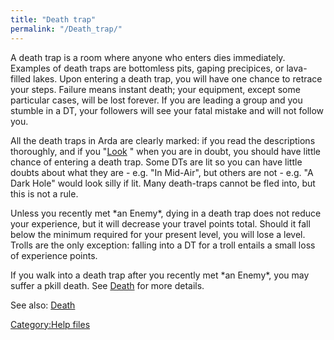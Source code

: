 ```yaml
---
title: "Death trap"
permalink: "/Death_trap/"
---
```


A death trap is a room where anyone who enters dies immediately.
Examples of death traps are bottomless pits, gaping precipices, or
lava-filled lakes. Upon entering a death trap, you will have one chance
to retrace your steps. Failure means instant death; your equipment,
except some particular cases, will be lost forever. If you are leading a
group and you stumble in a DT, your followers will see your fatal
mistake and will not follow you.

All the death traps in Arda are clearly marked: if you read the
descriptions thoroughly, and if you "[Look](Look "wikilink")
<direction>" when you are in doubt, you should have little chance of
entering a death trap. Some DTs are lit so you can have little doubts
about what they are - e.g. "In Mid-Air", but others are not - e.g. "A
Dark Hole" would look silly if lit. Many death-traps cannot be fled
into, but this is not a rule.

Unless you recently met \*an Enemy\*, dying in a death trap does not
reduce your experience, but it will decrease your travel points total.
Should it fall below the minimum required for your present level, you
will lose a level. Trolls are the only exception: falling into a DT for
a troll entails a small loss of experience points.

If you walk into a death trap after you recently met \*an Enemy\*, you
may suffer a pkill death. See [Death](Death "wikilink") for more
details.

See also: [Death](Death "wikilink")

[Category:Help files](Category:Help_files "wikilink")